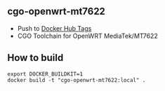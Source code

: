 cgo-openwrt-mt7622
------

* Push to [Docker Hub Tags][1]
* CGO Toolchain for OpenWRT MediaTek/MT7622

How to build 
------

```shell
export DOCKER_BUILDKIT=1
docker build -t "cgo-openwrt-mt7622:local" .
```

[1]: https://hub.docker.com/r/valord577/cgo-openwrt-mt7622/tags
